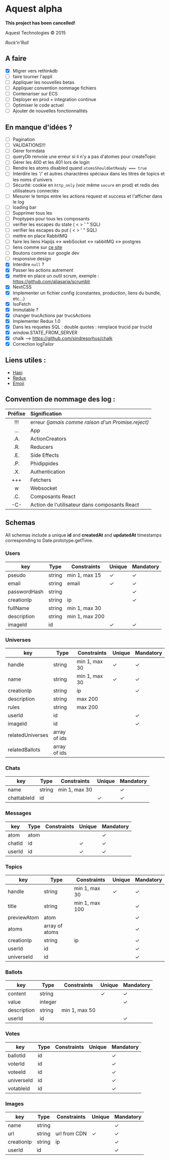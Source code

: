 # Aquest alpha

**This project has been cancelled!**

Aquest Technologies © 2015

*Rock'n'Roll*

## A faire

- [x] Migrer vers rethinkdb
- [ ] faire tourner l'appli
- [ ] Appliquer les nouvelles betas
- [ ] Appliquer convention nommage fichiers
- [ ] Contenariser sur ECS
- [ ] Deployer en prod + integration continue
- [ ] Optimiser le code actuel
- [ ] Ajouter de nouvelles fonctionnalités

## En manque d'idées ?

- [ ] Pagination
- [ ] VALIDATIONS!!!
- [ ] Gérer formdata
- [ ] queryDb renvoie une erreur si il n'y a pas d'atomes pour createTopic
- [ ] Gérer les 400 et les 401 lors de login
- [ ] Rendre les atoms disabled quand `atomsShouldGetReady === true`
- [ ] Interdire les '/' et autres charactères spéciaux dans les titres de topics et les noms d'univers
- [ ] Sécurité: cookie en `http_only` (voir même `secure` en prod) et redis des utilisateurs connectés
- [ ] Mesurer le temps entre les actions request et success et l'afficher dans le log
- [ ] loading bar
- [ ] Supprimer tous les <br/>
- [ ] Proptypes pour tous les composants
- [ ] verifier les escapes du state ( < > ' " SQL)
- [ ] verifier les escapes du put ( < > ' " SQL)
- [ ] mettre en place RabbitMQ
- [ ] faire les liens Hapijs <-> webSocket <-> rabbitMQ <-> postgres 
- [ ] liens comme sur [ce site](http://hugogiraudel.com/2014/02/06/calc-css-riddle/)
- [ ] Boutons comme sur google dev
- [ ] responsive design
- [x] Interdire `null` ?
- [x] Passer les actions autrement
- [x] mettre en place un outil scrum, exemple : https://github.com/aliasaria/scrumblr
- [x] NextCSS
- [x] Implementer un fichier config (constantes, production, liens du bundle, etc...)
- [x] IsoFetch
- [x] Immutable ?
- [x] changer trucActions par trucsActions
- [x] Implementer Redux 1.0
- [x] Dans les requetes SQL : double quotes : remplace trucid par trucId
- [x] window.STATE\_FROM_SERVER
- [x] chalk --> https://github.com/sindresorhus/chalk
- [x] Correction logTailor

## Liens utiles :
- [Hapi](http://hapijs.com/api)
- [Redux](https://github.com/gaearon/redux)
- [Emoji](http://www.emoji-cheat-sheet.com)

## Convention de nommage des log :
| Préfixe | Signification |
| :-----: | :------------ |
| !!! | erreur *(jamais comme raison d'un Promise.reject)* |
| ... | App |
| .A. | ActionCreators |
| .R. | Reducers |
| .E. | Side Effects |
| .P. | Phidippides |
| .X. | Authentication |
| +++ | Fetchers |
| _w_ | Websocket |
| .C. | Composants React |
| -C- | Action de l'utilisateur dans composants React |

## Schemas

All schemas include a unique **id** and **createdAt** and **updatedAt** timestamps corresponding to Date.prototype.getTime.

### Users

| key | Type | Constraints | Unique | Mandatory |
|-----|------|-------------|--------|-----------|
|pseudo|string|min 1, max 15|✓|✓|
|email|string|email|✓|✓|
|passwordHash|string|||✓|
|creationIp|string|ip||✓|
|fullName|string|min 1, max 30|||
|description|string|min 1, max 200|||
|imageId|id||✓|✓|

### Universes

| key | Type | Constraints | Unique | Mandatory |
|-----|------|-------------|--------|-----------|
|handle|string|min 1, max 30|✓|✓|
|name|string|min 1, max 30|✓|✓|
|creationIp|string|ip||✓|
|description|string|max 200|||
|rules|string|max 200|||
|userId|id|||✓|
|imageId|id|||✓|
|relatedUniverses|array of ids||||
|relatedBallots|array of ids||||

### Chats

| key | Type | Constraints | Unique | Mandatory |
|-----|------|-------------|--------|-----------|
|name|string|min 1, max 30||✓|
|chattableId|id||✓|✓|

### Messages

| key | Type | Constraints | Unique | Mandatory |
|-----|------|-------------|--------|-----------|
|atom|atom|||✓|
|chatId|id||✓|✓|
|userId|id||✓|✓|

### Topics

| key | Type | Constraints | Unique | Mandatory |
|-----|------|-------------|--------|-----------|
|handle|string|min 1, max 30|✓|✓|
|title|string|min 1, max 100||✓|
|previewAtom|atom|||✓|
|atoms|array of atoms|||✓|
|creationIp|string|ip||✓|
|userId|id|||✓|
|universeId|id|||✓|

### Ballots

| key | Type | Constraints | Unique | Mandatory |
|-----|------|-------------|--------|-----------|
|content|string||✓|✓|
|value|integer|||✓|
|description|string|min 1, max 50|||
|userId|id|||✓|

### Votes

| key | Type | Constraints | Unique | Mandatory |
|-----|------|-------------|--------|-----------|
|ballotId|id|||✓|
|voterId|id|||✓|
|voteeId|id|||✓|
|universeId|id|||✓|
|votableId|id|||✓|

### Images

| key | Type | Constraints | Unique | Mandatory |
|-----|------|-------------|--------|-----------|
|name|string|||✓|
|url|string|url from CDN|✓|✓|
|creationIp|string|ip||✓|
|userId|id|||✓|
